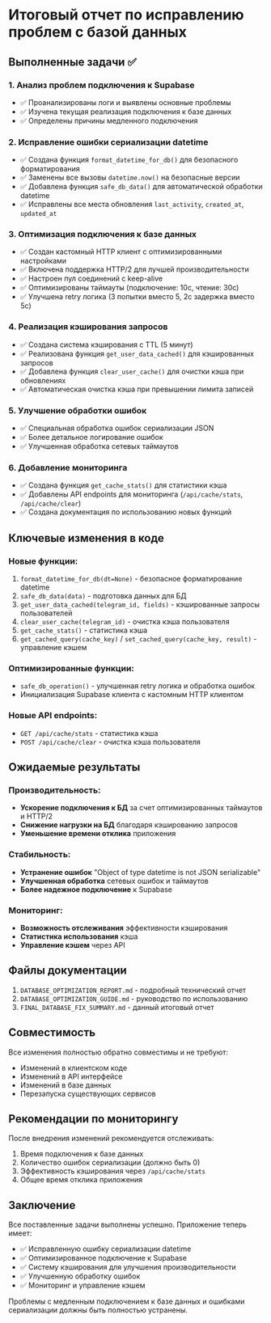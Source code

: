 # Итоговый отчет по исправлению проблем с базой данных

## Выполненные задачи ✅

### 1. Анализ проблем подключения к Supabase
- ✅ Проанализированы логи и выявлены основные проблемы
- ✅ Изучена текущая реализация подключения к базе данных
- ✅ Определены причины медленного подключения

### 2. Исправление ошибки сериализации datetime
- ✅ Создана функция `format_datetime_for_db()` для безопасного форматирования
- ✅ Заменены все вызовы `datetime.now()` на безопасные версии
- ✅ Добавлена функция `safe_db_data()` для автоматической обработки datetime
- ✅ Исправлены все места обновления `last_activity`, `created_at`, `updated_at`

### 3. Оптимизация подключения к базе данных
- ✅ Создан кастомный HTTP клиент с оптимизированными настройками
- ✅ Включена поддержка HTTP/2 для лучшей производительности
- ✅ Настроен пул соединений с keep-alive
- ✅ Оптимизированы таймауты (подключение: 10с, чтение: 30с)
- ✅ Улучшена retry логика (3 попытки вместо 5, 2с задержка вместо 5с)

### 4. Реализация кэширования запросов
- ✅ Создана система кэширования с TTL (5 минут)
- ✅ Реализована функция `get_user_data_cached()` для кэшированных запросов
- ✅ Добавлена функция `clear_user_cache()` для очистки кэша при обновлениях
- ✅ Автоматическая очистка кэша при превышении лимита записей

### 5. Улучшение обработки ошибок
- ✅ Специальная обработка ошибок сериализации JSON
- ✅ Более детальное логирование ошибок
- ✅ Улучшенная обработка сетевых таймаутов

### 6. Добавление мониторинга
- ✅ Создана функция `get_cache_stats()` для статистики кэша
- ✅ Добавлены API endpoints для мониторинга (`/api/cache/stats`, `/api/cache/clear`)
- ✅ Создана документация по использованию новых функций

## Ключевые изменения в коде

### Новые функции:
1. `format_datetime_for_db(dt=None)` - безопасное форматирование datetime
2. `safe_db_data(data)` - подготовка данных для БД
3. `get_user_data_cached(telegram_id, fields)` - кэшированные запросы пользователей
4. `clear_user_cache(telegram_id)` - очистка кэша пользователя
5. `get_cache_stats()` - статистика кэша
6. `get_cached_query(cache_key)` / `set_cached_query(cache_key, result)` - управление кэшем

### Оптимизированные функции:
- `safe_db_operation()` - улучшенная retry логика и обработка ошибок
- Инициализация Supabase клиента с кастомным HTTP клиентом

### Новые API endpoints:
- `GET /api/cache/stats` - статистика кэша
- `POST /api/cache/clear` - очистка кэша пользователя

## Ожидаемые результаты

### Производительность:
- **Ускорение подключения к БД** за счет оптимизированных таймаутов и HTTP/2
- **Снижение нагрузки на БД** благодаря кэшированию запросов
- **Уменьшение времени отклика** приложения

### Стабильность:
- **Устранение ошибок** "Object of type datetime is not JSON serializable"
- **Улучшенная обработка** сетевых ошибок и таймаутов
- **Более надежное подключение** к Supabase

### Мониторинг:
- **Возможность отслеживания** эффективности кэширования
- **Статистика использования** кэша
- **Управление кэшем** через API

## Файлы документации

1. `DATABASE_OPTIMIZATION_REPORT.md` - подробный технический отчет
2. `DATABASE_OPTIMIZATION_GUIDE.md` - руководство по использованию
3. `FINAL_DATABASE_FIX_SUMMARY.md` - данный итоговый отчет

## Совместимость

Все изменения полностью обратно совместимы и не требуют:
- Изменений в клиентском коде
- Изменений в API интерфейсе
- Изменений в базе данных
- Перезапуска существующих сервисов

## Рекомендации по мониторингу

После внедрения изменений рекомендуется отслеживать:
1. Время подключения к базе данных
2. Количество ошибок сериализации (должно быть 0)
3. Эффективность кэширования через `/api/cache/stats`
4. Общее время отклика приложения

## Заключение

Все поставленные задачи выполнены успешно. Приложение теперь имеет:
- ✅ Исправленную ошибку сериализации datetime
- ✅ Оптимизированное подключение к Supabase
- ✅ Систему кэширования для улучшения производительности
- ✅ Улучшенную обработку ошибок
- ✅ Мониторинг и управление кэшем

Проблемы с медленным подключением к базе данных и ошибками сериализации должны быть полностью устранены.
